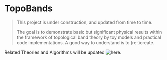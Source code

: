 # TopoBands
> This project is under construction, and updated from time to time. 
>
> The goal is to demonstrate basic but significant physical results within the framework of topological band theory by toy models and practical code implementations. A good way to understand is to (re-)create.

Related Theories and Algorithms will be updated ![here](https://www.notion.so/TopoBands-f321c0b10ecc4b7cb6e9c1dd42c34814).